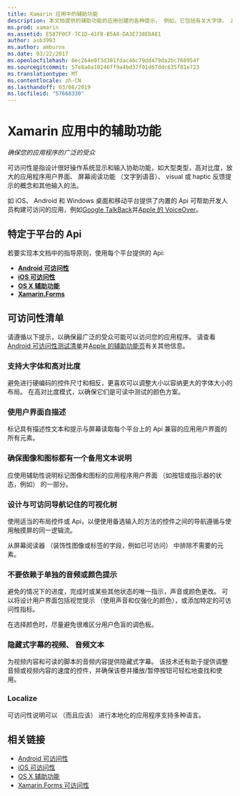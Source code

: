 ```yaml
---
title: Xamarin 应用中的辅助功能
description: 本文档提供的辅助功能的应用创建的各种提示。 例如，它包括有关大字体、 高对比度、 自我描述的接口和的详细信息的建议。
ms.prod: xamarin
ms.assetid: E587F0CF-7C1D-41F8-B5A8-DA3E738EDA81
author: asb3993
ms.author: amburns
ms.date: 03/22/2017
ms.openlocfilehash: 0ec264e0f3d381fdac46c79dd479da2bc768954f
ms.sourcegitcommit: 57e8a0a10246ff9a4bd37f01d67ddc635f81e723
ms.translationtype: MT
ms.contentlocale: zh-CN
ms.lasthandoff: 03/08/2019
ms.locfileid: "57668330"
---
```

# <a name="accessibility-in-xamarin-apps"></a>Xamarin 应用中的辅助功能

_确保您的应用程序的广泛的受众_

可访问性是指设计很好操作系统显示和输入协助功能，如大型类型，高对比度，放大的应用程序用户界面、 屏幕阅读功能 （文字到语音）、 visual 或 haptic 反馈提示的概念和其他输入的法。

如 iOS、 Android 和 Windows 桌面和移动平台提供了内置的 Api 可帮助开发人员构建可访问的应用，例如[Google TalkBack](https://play.google.com/store/apps/details?id=com.google.android.marvin.talkback)并[Apple 的 VoiceOver](http://www.apple.com/accessibility/ios/voiceover/)。

## <a name="platform-specific-apis"></a>特定于平台的 Api

若要实现本文档中的指导原则，使用每个平台提供的 Api:

- [**Android 可访问性**](~/android/app-fundamentals/accessibility.md)
- [**iOS 可访问性**](~/ios/app-fundamentals/accessibility.md)
- [**OS X 辅助功能**](~/mac/app-fundamentals/accessibility.md)
- [**Xamarin.Forms**](~/xamarin-forms/app-fundamentals/accessibility/index.md)

<a name="checklist" />

## <a name="accessibility-checklist"></a>可访问性清单

请遵循以下提示，以确保最广泛的受众可能可以访问您的应用程序。 请查看[Android 可访问性测试清单](https://developer.android.com/training/accessibility/testing.html)并[Apple 的辅助功能页](http://www.apple.com/accessibility/)有关其他信息。

### <a name="support-large-fonts-and-high-contrast"></a>支持大字体和高对比度

避免进行硬编码的控件尺寸和相反，更喜欢可以调整大小以容纳更大的字体大小的布局。
在高对比度模式，以确保它们是可读中测试的颜色方案。

### <a name="make-the-user-interface-self-describing"></a>使用户界面自描述

标记具有描述性文本和提示与屏幕读取每个平台上的 Api 兼容的应用用户界面的所有元素。

### <a name="ensure-that-images-and-icons-have-an-alternate-text-description"></a>确保图像和图标都有一个备用文本说明

应使用辅助性说明标记图像和图标的应用程序用户界面 （如按钮或指示器的状态，例如） 的一部分。

### <a name="design-the-visual-tree-with-accessible-navigation-in-mind"></a>设计与可访问导航记住的可视化树

使用适当的布局控件或 Api，以便使用备选输入的方法的控件之间的导航遵循与使用触摸屏的同一逻辑流。

从屏幕阅读器 （装饰性图像或标签的字段，例如已可访问） 中排除不需要的元素。

### <a name="dont-rely-on-audio-or-color-cues-alone"></a>不要依赖于单独的音频或颜色提示

避免的情况下的进度，完成时或某些其他状态的唯一指示，声音或颜色更改。 可以将设计用户界面包括视觉提示 （使用声音和仅强化的颜色），或添加特定的可访问性指标。

在选择颜色时，尽量避免很难区分用户色盲的调色板。

### <a name="captioning-for-video-text-for-audio"></a>隐藏式字幕的视频、 音频文本

为视频内容和可读的脚本的音频内容提供隐藏式字幕。 该技术还有助于提供调整音频或视频内容的速度的控件，并确保该卷并播放/暂停按钮可轻松地查找和使用。

### <a name="localize"></a>Localize

可访问性说明可以 （而且应该） 进行本地化的应用程序支持多种语言。



## <a name="related-links"></a>相关链接

- [Android 可访问性](~/android/app-fundamentals/accessibility.md)
- [iOS 可访问性](~/ios/app-fundamentals/accessibility.md)
- [OS X 辅助功能](~/mac/app-fundamentals/accessibility.md)
- [Xamarin.Forms 可访问性](~/xamarin-forms/app-fundamentals/accessibility/index.md)

